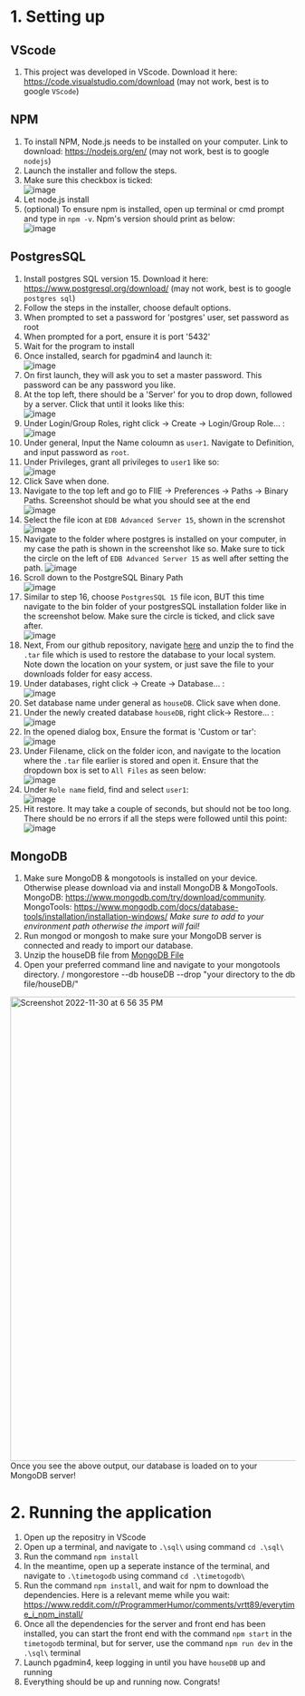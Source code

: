 # 1. Setting up  

## VScode  

1. This project was developed in VScode. Download it here: https://code.visualstudio.com/download (may not work, best is to google ``VScode``)

## NPM  

1. To install NPM, Node.js needs to be installed on your computer. Link to download: https://nodejs.org/en/ (may not work, best is to google ``nodejs``)
2. Launch the installer and follow the steps.
3. Make sure this checkbox is ticked:  
![image](https://user-images.githubusercontent.com/97430708/203239356-d12b29e8-1187-429d-b741-77d8e46fe429.png)
4. Let node.js install
5. (optional) To ensure npm is installed, open up terminal or cmd prompt and type in ``npm -v``. Npm's version should print as below:  
![image](https://user-images.githubusercontent.com/97430708/203239958-1fbaa39f-f2e7-4fc6-bab4-8c9546c1f518.png)

## PostgresSQL  

1. Install postgres SQL version 15. Download it here: https://www.postgresql.org/download/ (may not work, best is to google ``postgres sql``)
2. Follow the steps in the installer, choose default options.
3. When prompted to set a password for 'postgres' user, set password as root
4. When prompted for a port, ensure it is port '5432'
5. Wait for the program to install
6. Once installed, search for pgadmin4 and launch it:  
![image](https://user-images.githubusercontent.com/97430708/203241473-b6bf5d1d-e7ef-44f4-a02e-535485b5bf7f.png)
7. On first launch, they will ask you to set a master password. This password can be any password you like.
8. At the top left, there should be a 'Server' for you to drop down, followed by a server. Click that until it looks like this:  
![image](https://user-images.githubusercontent.com/97430708/203242110-d012dc17-52a4-4640-99f8-6750942dd9ad.png)
9. Under Login/Group Roles, right click -> Create -> Login/Group Role... :
![image](https://user-images.githubusercontent.com/97430708/203242343-1643d678-b13d-4f6e-8f8b-855270b77d8c.png)
10. Under general, Input the Name coloumn as ``user1``. Navigate to Definition, and input password as ``root``.
11. Under Privileges, grant all privileges to ``user1`` like so:  
![image](https://user-images.githubusercontent.com/97430708/203244947-b72a643f-011c-45a8-8014-f637b7e56f45.png)
13. Click Save when done.
14. Navigate to the top left and go to FIlE -> Preferences -> Paths -> Binary Paths. Screenshot should be what you should see at the end  
![image](https://user-images.githubusercontent.com/97430708/204490289-e691b365-a9f6-43a8-a9de-eb8d72eedcdf.png)
15. Select the file icon at ``EDB Advanced Server 15``, shown in the screnshot  
![image](https://user-images.githubusercontent.com/97430708/204490642-20a144dd-274f-468b-a947-f71fcaeb030e.png)
16. Navigate to the folder where postgres is installed on your computer, in my case the path is shown in the screenshot like so. Make sure to tick the circle on the left of ``EDB Advanced Server 15`` as well after setting the path.
![image](https://user-images.githubusercontent.com/97430708/204491101-b45d6b8b-dc31-4ef6-9c07-aec502858fce.png)
17. Scroll down to the PostgreSQL Binary Path  
![image](https://user-images.githubusercontent.com/97430708/204492031-486cbbc9-0877-4d4e-a095-acc4e3df250c.png)
18. Similar to step 16, choose ``PostgresSQL 15`` file icon, BUT this time navigate to the bin folder of your postgresSQL installation folder like in the screenshot below. Make sure the circle is ticked, and click save after.  
![image](https://user-images.githubusercontent.com/97430708/204492579-0d1bbffa-5fe6-4dfd-9072-b13d566340bb.png)
14. Next, From our github repository, navigate [here](/PostgreSQL) and unzip the to find the ``.tar`` file which is used to restore the database to your local system. Note down the location on your system, or just save the file to your downloads folder for easy access.
15. Under databases, right click -> Create -> Database... :  
![image](https://user-images.githubusercontent.com/97430708/203243404-7cc60744-4e11-435c-ab3a-164df1c34005.png)
15. Set database name under general as ``houseDB``. Click save when done.
16. Under the newly created database ``houseDB``, right click-> Restore... :  
![image](https://user-images.githubusercontent.com/97430708/203243688-604114c9-d41a-43e1-b6de-c6a49aba1ec1.png)
17. In the opened dialog box, Ensure the format is 'Custom or tar':  
![image](https://user-images.githubusercontent.com/97430708/203243874-eae9a582-92a7-416e-8b88-0dcb33f8991b.png)
18. Under Filename, click on the folder icon, and navigate to the location where the ``.tar`` file earlier is stored and open it. Ensure that the dropdown box is set to ``All Files`` as seen below:  
![image](https://user-images.githubusercontent.com/97430708/203244208-5f93a885-e515-485c-a790-9a6fd3f498fa.png)
19. Under ``Role name`` field, find and select ``user1``:  
![image](https://user-images.githubusercontent.com/97430708/203244489-b6e42265-337a-4eb9-86a2-187fb7825c1c.png)
20. Hit restore. It may take a couple of seconds, but should not be too long. There should be no errors if all the steps were followed until this point:  
![image](https://user-images.githubusercontent.com/97430708/203245183-3311fe0f-fa2a-444a-b4d1-82731ebe17cf.png)

## MongoDB

1. Make sure MongoDB & mongotools is installed on your device. Otherwise please download via  and install MongoDB & MongoTools.\
MongoDB: https://www.mongodb.com/try/download/community. \
MongoTools: https://www.mongodb.com/docs/database-tools/installation/installation-windows/ *Make sure to add to your environment path otherwise the import will fail!*
2. Run mongod or mongosh to make sure your MongoDB server is connected and ready to import our database.
3. Unzip the houseDB file from [MongoDB File](/MongoDB)
4. Open your preferred command line and navigate to your mongotools directory. /
mongorestore --db houseDB --drop "your directory to the db file/houseDB/"
<img width="819" alt="Screenshot 2022-11-30 at 6 56 35 PM" src="https://user-images.githubusercontent.com/36472333/204778415-7f822563-5ad4-46c8-a37b-909298116324.png">
Once you see the above output, our database is loaded on to your MongoDB server!



# 2. Running the application  

1. Open up the repositry in VScode
2. Open up a terminal, and navigate to ``.\sql\`` using command ``cd .\sql\``
3. Run the command ``npm install``
4. In the meantime, open up a seperate instance of the terminal, and navigate to ``.\timetogodb`` using command ``cd .\timetogodb\``
5. Run the command ``npm install``, and wait for npm to download the dependencies. Here is a relevant meme while you wait: https://www.reddit.com/r/ProgrammerHumor/comments/vrtt89/everytime_i_npm_install/
6. Once all the dependencies for the server and front end has been installed, you can start the front end with the command ``npm start`` in the ``timetogodb`` terminal, but for server, use the command ``npm run dev`` in the ``.\sql\`` terminal
7. Launch pgadmin4, keep logging in until you have ``houseDB`` up and running
8. Everything should be up and running now. Congrats!
